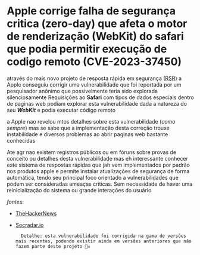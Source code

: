 # Apple corrige falha de segurança critica (zero-day) que afeta o motor de renderização (WebKit) do safari que podia permitir execução de codigo remoto (CVE-2023-37450)

através do mais novo projeto de resposta rápida em segurança ([RSR](https://support.apple.com/en-us/HT201224))  a Apple conseguiu corrigir uma vulnerabilidade que foi reportada por um pesquisador anônimo que possivelmente teria sido explorada silenciosamente
Requisições ao **Safari** com tipos de dados especiais dentro de paginas web podiam explorar esta vulnerabilidade dada a natureza do seu **_WebKit_** e podia executar código remoto

a Apple nao revelou mtos detalhes sobre esta vulnerabilidade (*como sempre*) mas se sabe que a implementação desta correção trouxe instabilidade e diversos problemas ao abrir paginas web bastante conhecidas

Ate agr nao existem registros públicos ou em fóruns sobre provas de conceito ou detalhes desta vulnerabilidade mas eh interessante conhecer este sistema de respostas rápidas que jah vem implementados por padrão nos  produtos apple e permite instalar atualizações de segurança de forma automática, tendo seu principal foco orientado a vulnerabilidades que podem ser consideradas ameaças criticas.  Sem necessidade de haver uma reinicialização do sistema ou grande interações do usuário

*fontes*:  

- [TheHackerNews](https://thehackernews.com/2023/07/apple-issues-urgent-patch-for-zero-day.html)
- [Socradar.io](https://socradar.io/apple-addresses-critical-zero-day-exploit-cve-2023-37450-with-rapid-security-response-updates/)


        Detalhe: esta vulnerabilidade foi corrigida na gama de versões mais recentes, podendo existir ainda em versões anteriores que não fazem parte deste projeto 🏴‍☠️
